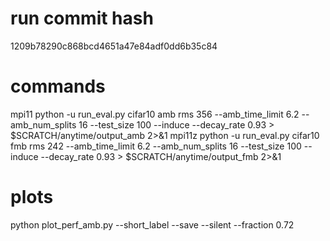 # run commit hash
1209b78290c868bcd4651a47e84adf0dd6b35c84

# commands
mpi11 python -u run_eval.py cifar10 amb rms 356 --amb_time_limit 6.2 --amb_num_splits 16 --test_size 100  --induce --decay_rate 0.93 > $SCRATCH/anytime/output_amb 2>&1
mpi11z python -u run_eval.py cifar10 fmb rms 242 --amb_time_limit 6.2 --amb_num_splits 16 --test_size 100 --induce --decay_rate 0.93 > $SCRATCH/anytime/output_fmb 2>&1

# plots
python plot_perf_amb.py --short_label --save --silent --fraction 0.72